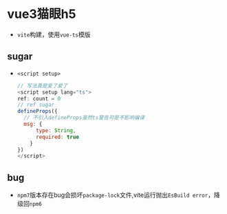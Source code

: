 # vue3猫眼h5
- `vite`构建，使用`vue-ts`模版

## sugar
- `<script setup>`
  ```javascript
  // 写法真是爱了爱了
  <script setup lang="ts">
  ref: count = 0
  // ref sugar
  defineProps({
    // 不引入defineProps虽然ts警告可是不影响编译
    msg: {
        type: String,
        required: true
      }
  })
  </script>
  ```

## bug
- `npm7`版本存在bug会损坏`package-lock`文件,vite运行抛出`EsBuild error`，降级回`npm6`